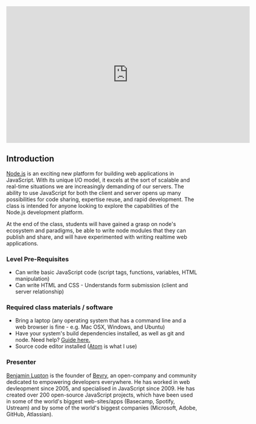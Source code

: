 <iframe width="640" height="360" src="http://www.youtube.com/embed/_l96hPlqzcI?list=PLYVl5EnzwqsQs0tBLO6ug6WbqAbrpVbNf" frameborder="0" allowfullscreen></iframe>


## Introduction

[Node.js](http://nodejs.org/) is an exciting new platform for building web applications in JavaScript. With its unique I/O model, it excels at the sort of scalable and real-time situations we are increasingly demanding of our servers. The ability to use JavaScript for both the client and server opens up many possibilities for code sharing, expertise reuse, and rapid development. The class is intended for anyone looking to explore the capabilities of the Node.js development platform.

At the end of the class, students will have gained a grasp on node's ecosystem and paradigms, be able to write node modules that they can publish and share, and will have experimented with writing realtime web applications.


### Level Pre-Requisites

- Can write basic JavaScript code (script tags, functions, variables, HTML manipulation)
- Can write HTML and CSS - Understands form submission (client and server relationship)

### Required class materials / software

- Bring a laptop (any operating system that has a command line and a web browser is fine - e.g. Mac OSX, Windows, and Ubuntu)
- Have your system's build dependencies installed, as well as git and node. Need help? [Guide here.](/node/install)
- Source code editor installed ([Atom](https://atom.io) is what I use)

### Presenter

[Benjamin Lupton](http://balupton.com/) is the founder of [Bevry](http://bevry.me), an open-company and community dedicated to empowering developers everywhere. He has worked in web devleopment since 2005, and specialised in JavaScript since 2009. He has created over 200 open-source JavaScript projects, which have been used in some of the world's biggest web-sites/apps (Basecamp, Spotify, Ustream) and by some of the world's biggest companies (Microsoft, Adobe, GitHub, Atlassian).
